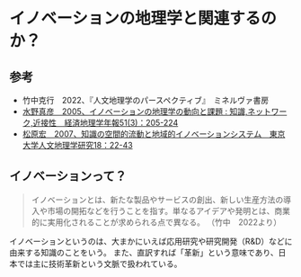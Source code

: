 # イノベーションの地理学と関連するのか？

## 参考

- 竹中克行　2022、『人文地理学のパースペクティブ』　ミネルヴァ書房
- [水野真彦　2005、イノベーションの地理学の動向と課題 : 知識,ネットワーク,近接性　経済地理学年報51(3)：205-224](https://www.jstage.jst.go.jp/article/jaeg/51/3/51_KJ00006475642/_article/-char/ja/)
- [松原宏　2007、知識の空間的流動と地域的イノベーションシステム　東京大学人文地理学研究18：22-43](https://repository.dl.itc.u-tokyo.ac.jp/records/35200)

## イノベーションって？

> イノベーションとは、新たな製品やサービスの創出、新しい生産方法の導入や市場の開拓などを行うことを指す。単なるアイデアや発明とは、商業的に実用化されることが求められる点で異なる。
> （竹中　2022より）

イノベーションというのは、大まかにいえば応用研究や研究開発（R&D）などに由来する知識のことをいう。
また、直訳すれば「革新」という意味であり、日本では主に技術革新という文脈で扱われている。
